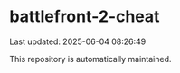 # battlefront-2-cheat

Last updated: 2025-06-04 08:26:49

This repository is automatically maintained.
